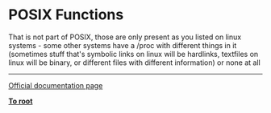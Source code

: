 # POSIX Functions



That is not part of POSIX, those are only present as you listed on linux systems - some other systems have a /proc with different things in it (sometimes stuff that&apos;s symbolic links on linux will be hardlinks, textfiles on linux will be binary, or different files with different information) or none at all  

---

[Official documentation page](https://www.php.net/manual/en/ref.posix.php)

**[To root](/README.md)**